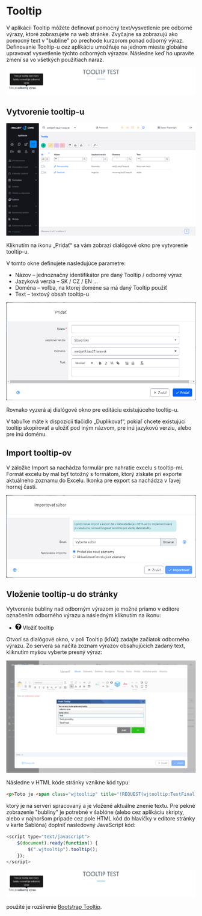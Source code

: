 # Tooltip

V aplikácii Tooltip môžete definovať pomocný text/vysvetlenie pre odborné výrazy, ktoré zobrazujete na web stránke. Zvyčajne sa zobrazujú ako pomocný text v "bubline" po prechode kurzorom ponad odborný výraz. Definovanie Tooltip-u cez aplikáciu umožňuje na jednom mieste globálne upravovať vysvetlenie týchto odborných výrazov. Následne keď ho upravíte zmení sa vo všetkých použitiach naraz.

![](webpage-tooltip.png)

## Vytvorenie tooltip-u

![](tooltip-dataTable.png)

Kliknutím na ikonu „Pridať“ sa vám zobrazí dialógové okno pre vytvorenie tooltip-u.

V tomto okne definujete nasledujúce parametre:
-	Názov – jednoznačný identifikátor pre daný Tooltip / odborný výraz
-	Jazyková verzia – SK / CZ / EN ...
-	Doména – voľba, na ktorej doméne sa má daný Tooltip použiť
-	Text – textový obsah tooltip-u

![](tooltip-editor.png)

Rovnako vyzerá aj dialógové okno pre editáciu existujúceho tooltip-u.

V tabuľke máte k dispozícii tlačidlo „Duplikovať“, pokiaľ chcete existujúci tooltip skopírovať a uložiť pod iným názvom, pre inú jazykovú verziu, alebo pre inú doménu.

## Import tooltip-ov

V záložke Import sa nachádza formulár pre nahratie excelu s tooltip-mi. Formát excelu by mal byť totožný s formátom, ktorý získate pri exporte aktuálneho zoznamu do Excelu. Ikonka pre export sa nachádza v ľavej hornej časti.

![](tooltip-import-editor.png)

## Vloženie tooltip-u do stránky

Vytvorenie bubliny nad odborným výrazom je možné priamo v editore označením odborného výrazu a následným kliknutím na ikonu:

- ![](editor-tooltip-icon.png ":no-zoom") Vložiť tooltip

Otvorí sa dialógové okno, v poli Tooltip (kľúč) zadajte začiatok odborného výrazu. Zo servera sa načíta zoznam výrazov obsahujúcich zadaný text, kliknutím myšou vyberte presný výraz:

![](editor-tooltip-dialog.png)

Následne v HTML kóde stránky vznikne kód typu:

```html
<p>Toto je <span class="wjtooltip" title="!REQUEST(wjtooltip:TestFinal)!">odborný výraz</span>.</p>
```

ktorý je na serveri spracovaný a je vložené aktuálne znenie textu. Pre pekné zobrazenie "bubliny" je potrebné v šablóne (alebo cez aplikáciu skripty, alebo v najhoršom prípade cez pole HTML kód do hlavičky v editore stránky v karte Šablóna) doplniť nasledovný JavaScript kód:

```javascript
<script type="text/javascript">
    $(document).ready(function() {
        $(".wjtooltip").tooltip();
    });
</script>
```

![](webpage-tooltip.png)

použité je rozšírenie [Bootstrap Tooltip](https://getbootstrap.com/docs/4.0/components/tooltips/).